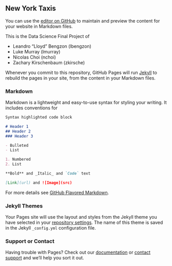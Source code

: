 ## New York Taxis

You can use the [editor on GitHub](https://github.com/nchoi/NewYorkTaxis/edit/master/README.md) to maintain and preview the content for your website in Markdown files.

This is the Data Science Final Project of
- Leandro “Lloyd” Bengzon (lbengzon)
- Luke Murray (lmurray)
- Nicolas Choi (nchoi)
- Zachary Kirschenbaum (zkirsche)



Whenever you commit to this repository, GitHub Pages will run [Jekyll](https://jekyllrb.com/) to rebuild the pages in your site, from the content in your Markdown files.
### 

### Markdown

Markdown is a lightweight and easy-to-use syntax for styling your writing. It includes conventions for

```markdown
Syntax highlighted code block

# Header 1
## Header 2
### Header 3

- Bulleted
- List

1. Numbered
2. List

**Bold** and _Italic_ and `Code` text

[Link](url) and ![Image](src)
```

For more details see [GitHub Flavored Markdown](https://guides.github.com/features/mastering-markdown/).

### Jekyll Themes

Your Pages site will use the layout and styles from the Jekyll theme you have selected in your [repository settings](https://github.com/nchoi/NewYorkTaxis/settings). The name of this theme is saved in the Jekyll `_config.yml` configuration file.

### Support or Contact

Having trouble with Pages? Check out our [documentation](https://help.github.com/categories/github-pages-basics/) or [contact support](https://github.com/contact) and we’ll help you sort it out.
